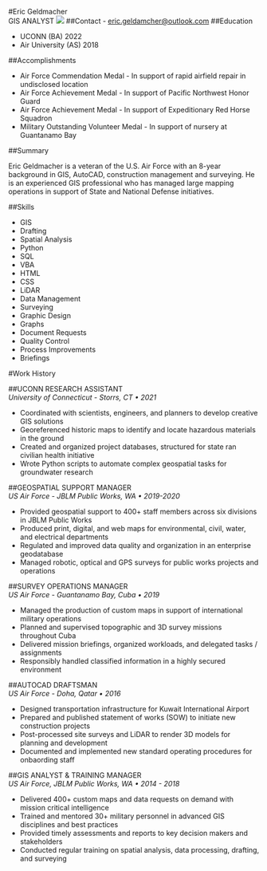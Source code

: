 #Eric Geldmacher  
GIS ANALYST
![](https://scontent-bos3-1.xx.fbcdn.net/v/t1.6435-9/83306798_2461274127314551_8529679147184685056_n.jpg?_nc_cat=106&ccb=1-5&_nc_sid=09cbfe&_nc_ohc=x8kr1HVb0gkAX9yQ7jj&_nc_ht=scontent-bos3-1.xx&oh=2c114a8d76e2c4f3551a23639183061e&oe=61B9C4A9)
##Contact - eric.geldamcher@outlook.com
##Education
* UCONN (BA) 2022
* Air University (AS) 2018

##Accomplishments
* Air Force Commendation Medal - In support of rapid airfield repair in undisclosed location
* Air Force Achievement Medal - In support of Pacific Northwest Honor Guard
* Air Force Achievement Medal - In support of Expeditionary Red Horse Squadron
* Military Outstanding Volunteer Medal - In support of nursery at Guantanamo Bay

##Summary

Eric Geldmacher is a veteran of the U.S. Air Force with an 8-year background in GIS, AutoCAD,
construction management and surveying. He is an experienced GIS professional who has
managed large mapping operations in support of State and National Defense initiatives.

##Skills
* GIS
* Drafting
* Spatial Analysis
* Python
* SQL
* VBA
* HTML
* CSS
* LiDAR
* Data Management
* Surveying
* Graphic Design
* Graphs
* Document Requests
* Quality Control
* Process Improvements
* Briefings

#Work History

##UCONN RESEARCH ASSISTANT  
_University of Connecticut - Storrs, CT • 2021_
* Coordinated with scientists, engineers, and planners to develop creative GIS solutions
* Georeferenced historic maps to identify and locate hazardous materials in the ground
* Created and organized project databases, structured for state ran civilian health initiative
* Wrote Python scripts to automate complex geospatial tasks for groundwater research

##GEOSPATIAL SUPPORT MANAGER  
_US Air Force - JBLM Public Works, WA • 2019-2020_
* Provided geospatial support to 400+ staff members across six divisions in JBLM Public Works  
* Produced print, digital, and web maps for environmental, civil, water, and electrical departments  
* Regulated and improved data quality and organization in an enterprise geodatabase  
* Managed robotic, optical and GPS surveys for public works projects and operations  

##SURVEY OPERATIONS MANAGER  
_US Air Force - Guantanamo Bay, Cuba • 2019_
* Managed the production of custom maps in support of international military operations
* Planned and supervised topographic and 3D survey missions throughout Cuba
* Delivered mission briefings, organized workloads, and delegated tasks / assignments
* Responsibly handled classified information in a highly secured environment


##AUTOCAD DRAFTSMAN  
_US Air Force - Doha, Qatar • 2016_
* Designed transportation infrastructure for Kuwait International Airport
* Prepared and published statement of works (SOW) to initiate new construction projects
* Post-processed site surveys and LiDAR to render 3D models for planning and development
* Documented and implemented new standard operating procedures for onbaording staff

##GIS ANALYST & TRAINING MANAGER  
_US Air Force, JBLM Public Works, WA • 2014 - 2018_
* Delivered 400+ custom maps and data requests on demand with mission critical intelligence
* Trained and mentored 30+ military personnel in advanced GIS disciplines and best practices
* Provided timely assessments and reports to key decision makers and stakeholders
* Conducted regular training on spatial analysis, data processing, drafting, and surveying
